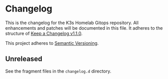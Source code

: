 # Changelog

This is the changelog for the K3s Homelab Gitops repository. All enhancements and patches will be documented in this file. It adheres to the structure of [Keep a Changelog v1.1.0](https://keepachangelog.com/en/1.1.0/).

This project adheres to [Semantic Versioning](https://semver.org/).

## Unreleased

See the fragment files in the `changelog.d` directory.

[comment]: <> (scriv-insert-here)